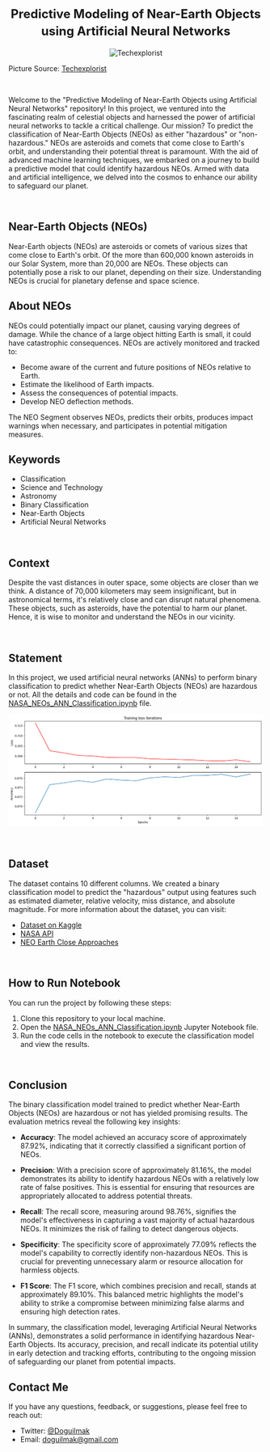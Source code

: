 <h1 align="center"><font size="5">Predictive Modeling of Near-Earth Objects using Artificial Neural Networks</font></h1>

<p align="center">
  <img src="https://www.techexplorist.com/wp-content/uploads/2021/12/NASAs-Eyes-on-Asteroids.jpg" alt="Techexplorist">
</p>

<p>
  Picture Source: <a href="https://www.techexplorist.com/wp-content/uploads/2021/12/NASAs-Eyes-on-Asteroids.jpg">Techexplorist</a>
</p>

<br>

Welcome to the "Predictive Modeling of Near-Earth Objects using Artificial Neural Networks" repository! In this project, we ventured into the fascinating realm of celestial objects and harnessed the power of artificial neural networks to tackle a critical challenge. Our mission? To predict the classification of Near-Earth Objects (NEOs) as either "hazardous" or "non-hazardous." NEOs are asteroids and comets that come close to Earth's orbit, and understanding their potential threat is paramount. With the aid of advanced machine learning techniques, we embarked on a journey to build a predictive model that could identify hazardous NEOs. Armed with data and artificial intelligence, we delved into the cosmos to enhance our ability to safeguard our planet.

<br>

## Near-Earth Objects (NEOs)

Near-Earth objects (NEOs) are asteroids or comets of various sizes that come close to Earth's orbit. Of the more than 600,000 known asteroids in our Solar System, more than 20,000 are NEOs. These objects can potentially pose a risk to our planet, depending on their size. Understanding NEOs is crucial for planetary defense and space science.

## About NEOs

NEOs could potentially impact our planet, causing varying degrees of damage. While the chance of a large object hitting Earth is small, it could have catastrophic consequences. NEOs are actively monitored and tracked to:

- Become aware of the current and future positions of NEOs relative to Earth.
- Estimate the likelihood of Earth impacts.
- Assess the consequences of potential impacts.
- Develop NEO deflection methods.

The NEO Segment observes NEOs, predicts their orbits, produces impact warnings when necessary, and participates in potential mitigation measures.

## Keywords

- Classification
- Science and Technology
- Astronomy
- Binary Classification
- Near-Earth Objects
- Artificial Neural Networks

<br>

## Context

Despite the vast distances in outer space, some objects are closer than we think. A distance of 70,000 kilometers may seem insignificant, but in astronomical terms, it's relatively close and can disrupt natural phenomena. These objects, such as asteroids, have the potential to harm our planet. Hence, it is wise to monitor and understand the NEOs in our vicinity.

<br>

## Statement

In this project, we used artificial neural networks (ANNs) to perform binary classification to predict whether Near-Earth Objects (NEOs) are hazardous or not. All the details and code can be found in the [NASA_NEOs_ANN_Classification.ipynb](https://github.com/doguilmak/Nearest-Earth-Objects-Classification/blob/main/NASA_NEOs_ANN_Classification.ipynb) file.

![Accuracy and Loss](acc_loss.png)

<br>

## Dataset

The dataset contains 10 different columns. We created a binary classification model to predict the "hazardous" output using features such as estimated diameter, relative velocity, miss distance, and absolute magnitude. For more information about the dataset, you can visit:

- [Dataset on Kaggle](https://www.kaggle.com/datasets/sameepvani/nasa-nearest-earth-objects?select=neo.csv)
- [NASA API](https://api.nasa.gov/)
- [NEO Earth Close Approaches](https://cneos.jpl.nasa.gov/ca/)

<br>

## How to Run Notebook

You can run the project by following these steps:

1. Clone this repository to your local machine.
2. Open the [NASA_NEOs_ANN_Classification.ipynb](https://github.com/doguilmak/Nearest-Earth-Objects-Classification/blob/main/NASA_NEOs_ANN_Classification.ipynb) Jupyter Notebook file.
3. Run the code cells in the notebook to execute the classification model and view the results.

<br>

## Conclusion

The binary classification model trained to predict whether Near-Earth Objects (NEOs) are hazardous or not has yielded promising results. The evaluation metrics reveal the following key insights:

-   **Accuracy**: The model achieved an accuracy score of approximately 87.92%, indicating that it correctly classified a significant portion of NEOs.
    
-   **Precision**: With a precision score of approximately 81.16%, the model demonstrates its ability to identify hazardous NEOs with a relatively low rate of false positives. This is essential for ensuring that resources are appropriately allocated to address potential threats.
    
-   **Recall**: The recall score, measuring around 98.76%, signifies the model's effectiveness in capturing a vast majority of actual hazardous NEOs. It minimizes the risk of failing to detect dangerous objects.
    
-   **Specificity**: The specificity score of approximately 77.09% reflects the model's capability to correctly identify non-hazardous NEOs. This is crucial for preventing unnecessary alarm or resource allocation for harmless objects.
    
-   **F1 Score**: The F1 score, which combines precision and recall, stands at approximately 89.10%. This balanced metric highlights the model's ability to strike a compromise between minimizing false alarms and ensuring high detection rates.

In summary, the classification model, leveraging Artificial Neural Networks (ANNs), demonstrates a solid performance in identifying hazardous Near-Earth Objects. Its accuracy, precision, and recall indicate its potential utility in early detection and tracking efforts, contributing to the ongoing mission of safeguarding our planet from potential impacts.

## Contact Me

If you have any questions, feedback, or suggestions, please feel free to reach out:

- Twitter: [@Doguilmak](https://twitter.com/Doguilmak)
- Email: doguilmak@gmail.com
